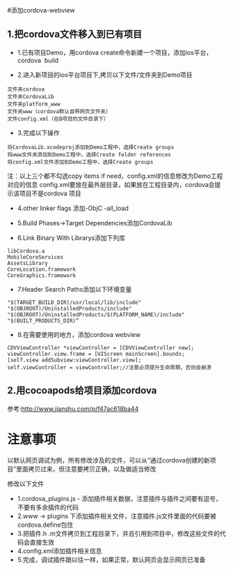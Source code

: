 
#添加cordova-webview

## 1.把cordova文件移入到已有项目
- 1.已有项目Demo，用cordova create命令新建一个项目，添加ios平台，cordova  build


- 2.进入新项目的ios平台项目下,拷贝以下文件/文件夹到Demo项目

```
文件夹cordova
文件夹CordovaLib
文件夹platform_www
文件夹www（cordova默认自带网页文件夹）
文件config.xml（在B项目的文件目录下）
```

- 3.完成以下操作

```
将CordovaLib.xcodeproj添加到Demo工程中，选择Create groups
将www文件夹添加到Demo工程中，选择Create folder references
将config.xml文件添加到Demo工程中，选择Create groups
```
注：以上三个都不勾选copy items if need，config.xml的信息修改为Demo工程对应的信息
config.xml要放在最外层目录，如果放在工程目录内，cordova会提示该项目不是cordova 项目

- 4.other linker flags 添加-ObjC -all_load

- 5.Build Phases->Target Dependencies添加CordovaLib

- 6.Link Binary With Librarys添加下列库

```
libCordova.a
MobileCoreServices
AssetsLibrary
CoreLocation.framework
CoreGraphics.framework
```

- 7.Header Search Paths添加以下环境变量

```
"$(TARGET_BUILD_DIR)/usr/local/lib/include"        
"$(OBJROOT)/UninstalledProducts/include"
"$(OBJROOT)/UninstalledProducts/$(PLATFORM_NAME)/include"
"$(BUILT_PRODUCTS_DIR)”
```

- 8.在需要使用的地方，添加cordova webview

```
CDVViewController *viewController = [CDVViewController new];
viewController.view.frame = [UIScreen mainScreen].bounds;
[self.view addSubview:viewController.view];
self.viewController = viewController;//注意必须提升生命周期，否则会崩溃
```

## 2.用cocoapods给项目添加cordova
参考:http://www.jianshu.com/p/f47ac618ba44





# 注意事项

以默认网页调试为例，所有修改涉及的文件，可以从“通过cordova创建的新项目”里面拷贝过来，但注意要拷贝正确，以及做适当修改

修改以下文件
- 1.cordova_plugins.js - 添加插件相关数据，注意插件与插件之间要有逗号，不要有多余插件的代码
- 2.www -> plugins 下添加插件相关文件，注意插件.js文件里面的代码要被cordova.define包住
- 3.把插件.h .m文件拷贝到工程目录下，并且引用到项目中，修改这些文件的代码会直接生效
- 4.config.xml添加插件相关信息
- 5.完成，调试插件跟以往一样，如果正常，默认网页会显示网页已准备

